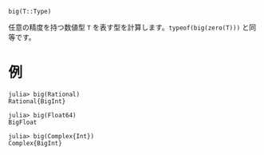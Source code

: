 ```
big(T::Type)
```

任意の精度を持つ数値型 `T` を表す型を計算します。`typeof(big(zero(T)))` と同等です。

# 例

```jldoctest
julia> big(Rational)
Rational{BigInt}

julia> big(Float64)
BigFloat

julia> big(Complex{Int})
Complex{BigInt}
```
